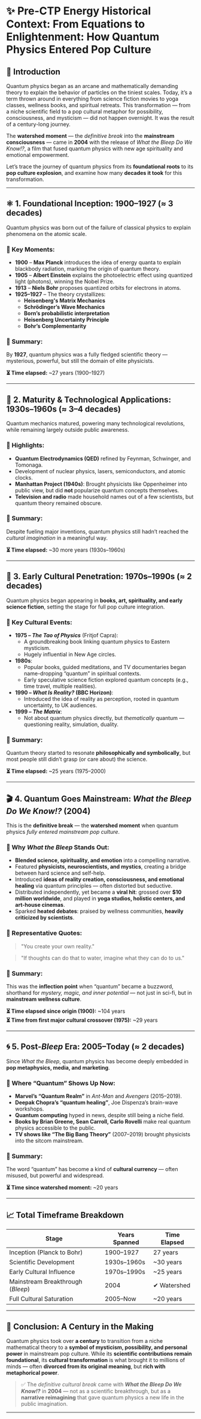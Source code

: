 # ✨ Pre-CTP Energy Historical Context: From Equations to Enlightenment: How Quantum Physics Entered Pop Culture

## 🧭 Introduction

Quantum physics began as an arcane and mathematically demanding theory to explain the behavior of particles on the tiniest scales. Today, it’s a term thrown around in everything from science fiction movies to yoga classes, wellness books, and spiritual retreats. This transformation — from a niche scientific field to a pop cultural metaphor for possibility, consciousness, and mysticism — did not happen overnight. It was the result of a century-long journey.

The **watershed moment** — the *definitive break* into the **mainstream consciousness** — came in **2004** with the release of *What the Bleep Do We Know!?*, a film that fused quantum physics with new age spirituality and emotional empowerment.

Let’s trace the journey of quantum physics from its **foundational roots** to its **pop culture explosion**, and examine how many **decades it took** for this transformation.

---

## ⚛️ 1. Foundational Inception: 1900–1927 (≈ 3 decades)

Quantum physics was born out of the failure of classical physics to explain phenomena on the atomic scale.

### 🔹 Key Moments:

- **1900** – **Max Planck** introduces the idea of energy quanta to explain blackbody radiation, marking the origin of quantum theory.
- **1905** – **Albert Einstein** explains the photoelectric effect using quantized light (photons), winning the Nobel Prize.
- **1913** – **Niels Bohr** proposes quantized orbits for electrons in atoms.
- **1925–1927** – The theory crystallizes:
  - **Heisenberg's Matrix Mechanics**
  - **Schrödinger’s Wave Mechanics**
  - **Born’s probabilistic interpretation**
  - **Heisenberg Uncertainty Principle**
  - **Bohr’s Complementarity**

### 🧠 Summary:
By **1927**, quantum physics was a fully fledged scientific theory — mysterious, powerful, but still the domain of elite physicists.

**⏳ Time elapsed:** ~27 years (1900–1927)

---

## 🚀 2. Maturity & Technological Applications: 1930s–1960s (≈ 3–4 decades)

Quantum mechanics matured, powering many technological revolutions, while remaining largely outside public awareness.

### 🔹 Highlights:

- **Quantum Electrodynamics (QED)** refined by Feynman, Schwinger, and Tomonaga.
- Development of nuclear physics, lasers, semiconductors, and atomic clocks.
- **Manhattan Project (1940s)**: Brought physicists like Oppenheimer into public view, but did **not** popularize quantum concepts themselves.
- **Television and radio** made household names out of a few scientists, but quantum theory remained obscure.

### 🧠 Summary:
Despite fueling major inventions, quantum physics still hadn’t reached the *cultural imagination* in a meaningful way.

**⏳ Time elapsed:** ~30 more years (1930s–1960s)

---

## 🌱 3. Early Cultural Penetration: 1970s–1990s (≈ 2 decades)

Quantum physics began appearing in **books, art, spirituality, and early science fiction**, setting the stage for full pop culture integration.

### 🔹 Key Cultural Events:

- **1975 – _The Tao of Physics_** (Fritjof Capra): 
  - A groundbreaking book linking quantum physics to Eastern mysticism.
  - Hugely influential in New Age circles.
- **1980s**:
  - Popular books, guided meditations, and TV documentaries began name-dropping “quantum” in spiritual contexts.
  - Early speculative science fiction explored quantum concepts (e.g., time travel, multiple realities).
- **1990 – _What Is Reality?_ (BBC Horizon)**:
  - Introduced the idea of reality as perception, rooted in quantum uncertainty, to UK audiences.
- **1999 – _The Matrix_**:
  - Not about quantum physics directly, but *thematically* quantum — questioning reality, simulation, duality.

### 🧠 Summary:
Quantum theory started to resonate **philosophically and symbolically**, but most people still didn’t grasp (or care about) the science.

**⏳ Time elapsed:** ~25 years (1975–2000)

---

## 🎬 4. Quantum Goes Mainstream: *What the Bleep Do We Know!?* (2004)

This is the **definitive break** — the **watershed moment** when quantum physics *fully entered mainstream pop culture*.

### 🔹 Why *What the Bleep* Stands Out:

- **Blended science, spirituality, and emotion** into a compelling narrative.
- Featured **physicists, neuroscientists, and mystics**, creating a bridge between hard science and self-help.
- Introduced **ideas of reality creation, consciousness, and emotional healing** via quantum principles — often distorted but seductive.
- Distributed independently, yet became a **viral hit**: grossed over **$10 million worldwide**, and played in **yoga studios, holistic centers, and art-house cinemas**.
- Sparked **heated debates**: praised by wellness communities, **heavily criticized by scientists**.

### 🔹 Representative Quotes:
> "You create your own reality."

> "If thoughts can do that to water, imagine what they can do to us."

### 🧠 Summary:
This was the **inflection point** when “quantum” became a buzzword, shorthand for *mystery, magic, and inner potential* — not just in sci-fi, but in **mainstream wellness culture**.

**⏳ Time elapsed since origin (1900):** ~104 years  
**⏳ Time from first major cultural crossover (1975):** ~29 years

---

## 🌀 5. Post-*Bleep* Era: 2005–Today (≈ 2 decades)

Since *What the Bleep*, quantum physics has become deeply embedded in **pop metaphysics, media, and marketing**.

### 🔹 Where “Quantum” Shows Up Now:

- **Marvel’s “Quantum Realm”** in _Ant-Man_ and _Avengers_ (2015–2019).
- **Deepak Chopra’s “quantum healing”**, Joe Dispenza’s brain-wave workshops.
- **Quantum computing** hyped in news, despite still being a niche field.
- **Books by Brian Greene, Sean Carroll, Carlo Rovelli** make real quantum physics accessible to the public.
- **TV shows like “The Big Bang Theory”** (2007–2019) brought physicists into the sitcom mainstream.

### 🧠 Summary:
The word “quantum” has become a kind of **cultural currency** — often misused, but powerful and widespread.

**⏳ Time since watershed moment:** ~20 years

---

## 📈 Total Timeframe Breakdown

| Stage | Years Spanned | Time Elapsed |
|-------|---------------|--------------|
| Inception (Planck to Bohr) | 1900–1927 | 27 years |
| Scientific Development | 1930s–1960s | ~30 years |
| Early Cultural Influence | 1970s–1990s | ~25 years |
| Mainstream Breakthrough (*Bleep*) | 2004 | ✔ Watershed |
| Full Cultural Saturation | 2005–Now | ~20 years |

---

## 🏁 Conclusion: A Century in the Making

Quantum physics took over **a century** to transition from a niche mathematical theory to a **symbol of mysticism, possibility, and personal power** in mainstream pop culture. While its **scientific contributions remain foundational**, its **cultural transformation** is what brought it to millions of minds — often **divorced from its original meaning**, but **rich with metaphorical power**.

> ✅ The *definitive cultural break* came with ***What the Bleep Do We Know!?*** in **2004** — not as a scientific breakthrough, but as a **narrative reimagining** that gave quantum physics a new life in the public imagination.

---
